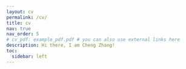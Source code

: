 ```yaml
---
layout: cv
permalink: /cv/
title: cv
nav: true
nav_order: 5
# cv_pdf: example_pdf.pdf # you can also use external links here
description: Hi there, I am Cheng Zhang!
toc:
  sidebar: left
---
```

